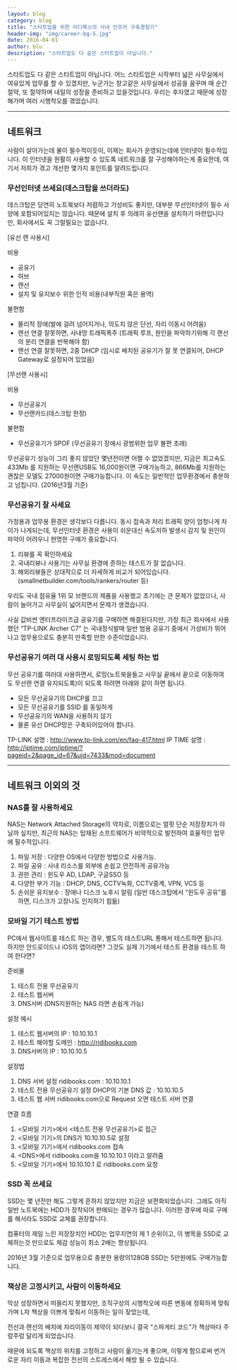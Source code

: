 ```yaml
---
layout: blog
category: blog
title: "스타트업을 위한 리디북스의 사내 인프라 구축경험기"
header-img: "img/career-bg-5.jpg"
date: 2016-04-01
author: blu
description: "스타트업도 다 같은 스타트업이 아닙니다."
---
```


스타트업도 다 같은 스타트업이 아닙니다.
어느 스타트업은 시작부터 넓은 사무실에서 여유있게 업무를 할 수 있겠지만, 누군가는 창고같은 사무실에서 성공을 꿈꾸며 매 순간 절약, 또 절약하며 내일의 성장을 준비하고 있을것입니다. 우리는 후자였고 때문에 성장해가며 여러 시행착오를 겪었습니다.

---

## 네트워크
사람이 살아가는데 물이 필수적이듯이, 이제는 회사가 운영되는데에 인터넷이 필수적입니다. 이 인터넷을 원활히 사용할 수 있도록 네트워크를 잘 구성해야하는게 중요한데, 여기서 저희가 겪고 개선한 몇가지 포인트를 알려드립니다.

### 무선인터넷 쓰세요(데스크탑을 쓰더라도)
데스크탑은 당연히 노트북보다 저렴하고 가성비도 좋지만, 대부분 무선인터넷이 필수 사양에 포함되어있지는 않습니다. 때문에 설치 후 의례히 유선랜을 설치하기 마련입니다만, 회사에서도 꼭 그럴필요는 없습니다.

[유선 랜 사용시]

비용

 * 공유기
 * 허브
 * 랜선
 * 설치 및 유지보수 위한 인적 비용(내부직원 혹은 용역)
 
불편함

 * 물리적 장애(발에 걸려 넘어지거나, 의도치 않은 단선, 자리 이동시 어려움)
 * 랜선 연결 잘못하면, 사내망 트래픽폭주 (트래픽 루프, 원인을 파악하기위해 각 랜선의 분리 연결을 반복해야 함)
 * 랜선 연결 잘못하면, 2중 DHCP (임시로 배치된 공유기가 잘 못 연결되어, DHCP Gateway로 설정되어 있었음)

[무선랜 사용시]

비용

 * 무선공유기
 * 무선랜카드(데스크탑 한정)
 
불편함

 * 무선공유기가 SPOF (무선공유기 장애시 광범위한 업무 불편 초래)

무선공유기 성능이 그리 좋지 않았던 몇년전이면 어쩔 수 없었겠지만, 지금은 최고속도 433Mb 를 지원하는 무선랜USB도 16,000원이면 구매가능하고, 866Mb를 지원하는 괜찮은 모델도 27000원이면 구매가능합니다.  이 속도는 일반적인 업무환경에서 충분하고 넘칩니다. (2016년3월 기준)


### 무선공유기 잘 사세요
가정용과 업무용 환경은 생각보다 다릅니다. 동시 접속과 처리 트래픽 양이 엄청나게 차이가 나게되는데, 무선인터넷 환경은 사용이 쉬운대신 속도저하 발생시 감지 및 원인이 파악이 어려우니 현명한 구매가 중요합니다.

1. 리뷰를 꼭 확인하세요
2. 국내리뷰나 사용기는 사무실 환경에 준하는 테스트가 잘 없습니다.
3. 해외리뷰들은 상대적으로 더 자세하게 비교가 되어있습니다. (smallnetbuilder.com/tools/rankers/router 등)

우리도 국내 점유율 1위 모 브랜드의 제품을 사용했고 초기에는 큰 문제가 없었으나, 사람이 늘어가고 사무실이 넓어지면서 문제가 생겼습니다.

사실 값비싼 엔터프라이즈급 공유기를 구매하면 해결된다지만, 가장 최근 회사에서 사용했던 “TP-LINK Archer C7” 는 국내정식발매 일반 범용 공유기 중에서 가성비가 뛰어나고 업무용으로도 충분히 만족할 만한 수준이었습니다.


### 무선공유기 여러 대 사용시 로밍되도록 세팅 하는 법
무선 공유기를 여러대 사용하면서, 로밍(노트북을들고 사무실 끝에서 끝으로 이동하여도 무선랜 연결 유지되도록)이 되도록 하려면 아래와 같이 하면 됩니다.

 * 모든 무선공유기의 DHCP를 끄고
 * 모든 무선공유기를 SSID 를 동일하게
 * 무선공유기의 WAN을 사용하지 않기
 * 물론 유선 DHCP망은 구축되어있어야 합니다.

TP-LINK 설명 : http://www.tp-link.com/en/faq-417.html
IP TIME 설명 : http://iptime.com/iptime/?pageid=2&page_id=67&uid=7433&mod=document


---

## 네트워크 이외의 것

### NAS를 잘 사용하세요
NAS는 Network Attached Storage의 약자로, 이름으로는 얼핏 단순 저장장치가 아닐까 싶지만, 최근의 NAS는 탑재된 소프트웨어가 비약적으로 발전하여 효율적인 업무에 필수적입니다.

 1. 파일 저장 : 다양한 OS에서 다양한 방법으로 사용가능.
 2. 파일 공유 : 사내 리소스를 외부에 손쉽고 안전하게 공유가능
 3. 권한 관리 : 윈도우 AD, LDAP, 구글SSO 등
 4. 다양한 부가 기능 : DHCP, DNS, CCTV녹화, CCTV중계, VPN, VCS 등
 5. 손쉬운 유지보수 : 장애나 디스크 노후시 알림 (일반 데스크탑에서 “윈도우 공유”를 하면, 디스크가 고장나도 인지하기 힘듦)


### 모바일 기기 테스트 방법
PC에서 웹사이트를 테스트 하는 경우, 별도의 테스트URL 통해서 테스트하면 됩니다. 하지만 안드로이드나 iOS의 앱이라면? 그것도 실제 기기에서 테스트 환경을 테스트 하여 한다면?

준비물

1. 테스트 전용 무선공유기
2. 테스트 웹서버
3. DNS서버 (DNS지원하는 NAS 라면 손쉽게 가능)

설정 예시

1. 테스트 웹서버의 IP : 10.10.10.1
2. 테스트 해야할 도메인 : http://ridibooks.com
3. DNS서버의 IP : 10.10.10.5

설정법

1. DNS 서버 설정
 ridibooks.com : 10.10.10.1
2. 테스트 전용 무선공유기 설정
 DHCP의 기본 DNS 값 : 10.10.10.5
3. 테스트 웹 서버
 ridibooks.com으로 Request 오면 테스트 서버 연결

연결 흐름

1. \<모바일 기기\>에서 \<테스트 전용 무선공유기\>로 접근
2. \<모바일 기기\>의 DNS가 10.10.10.5로 설정
3. \<모바일 기기\>에서 ridibooks.com 접속
4. \<DNS\>에서 ridibooks.com을 10.10.10.1 이라고 알려줌
5. \<모바일 기기\>에서 10.10.10.1 로 ridibooks.com 요청


### SSD 꼭 쓰세요
SSD는 몇 년전만 해도 그렇게 흔하지 않았지만 지금은 보편화되었습니다. 그래도 아직 일반 노트북에는 HDD가 장착되어 판매되는 경우가 많습니다. 이러한 경우에 따로 구매를 해서라도 SSD로 교체를 권장합니다.

컴퓨터의 제일 느린 저장장치인 HDD는 업무지연의 제 1 순위이고, 이 병목을 SSD로 교체하는것 만으로도 체감 성능이 최소 2배는 향상됩니다.

2016년 3월 기준으로 업무용으로 충분한 용량의128GB SSD는 5만원에도 구매가능합니다.


### 책상은 고정시키고, 사람이 이동하세요
막상 성장하면서 떠올리지 못했지만, 조직구성의 시행착오에 따른 변동에 정확하게 맞춰가며 L자 책상을 이쁘게 맞춰서 이동하는 일이 잦았는데,

전선과 랜선의 배치에 자리이동이 제약이 되다보니 결국 “스파게티 코드”가 책상마다 주렁주렁 달리게 되었습니다.

때문에 되도록 책상의 위치를 고정하고 사람이 옮기는게 좋으며, 이렇게 함으로써 번거로운 자리 이동과 복잡한 전선의 스트레스에서 해방 될 수 있습니다.
